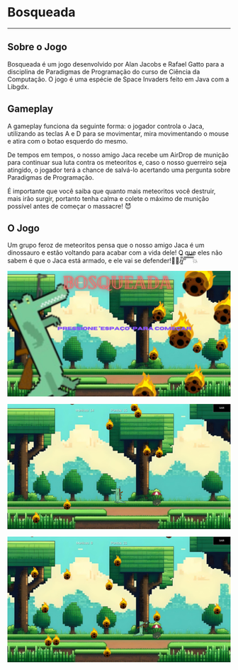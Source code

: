 # Bosqueada
-----------
   ## Sobre o Jogo
   Bosqueada é um jogo desenvolvido por Alan Jacobs e Rafael Gatto para a disciplina de Paradigmas de Programação do curso de Ciência da Computação. O jogo é uma espécie de Space Invaders feito em Java com a Libgdx.

   ## Gameplay
   A gameplay funciona da seguinte forma: o jogador controla o Jaca, utilizando as teclas A e D para se movimentar, mira movimentando o mouse e atira com o botao esquerdo do mesmo. 
   
   De tempos em tempos, o nosso amigo Jaca recebe um AirDrop de munição para continuar sua luta contra os meteoritos e, caso o nosso guerreiro seja atingido, o jogador terá a chance de salvá-lo acertando uma pergunta sobre Paradigmas de Programação.

   É importante que você saiba que quanto mais meteoritos você destruir, mais irão surgir, portanto tenha calma e colete o máximo de munição possível antes de começar o massacre! 😈

   ## O Jogo
   Um grupo feroz de meteoritos pensa que o nosso amigo Jaca é um dinossauro e estão voltando para acabar com a vida dele! O que eles não sabem é que o Jaca está armado, e ele vai se defender!🐊😎/̵͇̿̿/’̿’̿ ̿ ̿̿ ̿̿ ̿̿💥

![Erro ao carregar a imagem](Bosqueada/assets/prints/Screenshot%20(14).png)

![Erro ao carregar a imagem](Bosqueada/assets/prints/Screenshot%20(15).png)

![Erro ao carregar a imagem](Bosqueada/assets/prints/Screenshot%20(16).png)